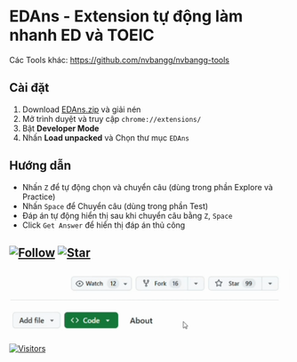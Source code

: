 # EDAns - Extension tự động làm nhanh ED và TOEIC
Các Tools khác: https://github.com/nvbangg/nvbangg-tools 

## Cài đặt
1. Download [EDAns.zip](https://github.com/nvbangg/EDAns/releases) và giải nén
2. Mở trình duyệt và truy cập `chrome://extensions/`
2. Bật **Developer Mode**
3. Nhấn **Load unpacked** và Chọn thư mục `EDAns`

## Hướng dẫn 
- Nhấn `Z` để tự động chọn và chuyển câu (dùng trong phần Explore và Practice)
- Nhấn `Space` để Chuyển câu (dùng trong phần Test)
- Đáp án tự động hiển thị sau khi chuyển câu bằng `Z`, `Space`
- Click `Get Answer` để hiển thị đáp án thủ công


## [![Follow](https://img.shields.io/github/followers/nvbangg?label=Follow%20my%20GitHub&logo=github)](https://github.com/nvbangg) [![Star](https://img.shields.io/github/stars/nvbangg/EDAns?label=Star%20this%20repo&logo=github)](https://github.com/nvbangg/EDAns)

![Gif](https://raw.githubusercontent.com/nvbangg/nvbangg/main/data/star_follow.gif)

[![Visitors](https://api.visitorbadge.io/api/visitors?path=https%3A%2F%2Fgithub.com%2Fnvbangg%2FEDAns&countColor=%231e90ff)](https://visitorbadge.io/status?path=https%3A%2F%2Fgithub.com%2Fnvbangg%2FEDAns)
